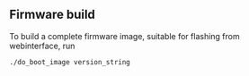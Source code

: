 
## Firmware build

To build a complete firmware image, suitable for flashing from webinterface, run

    ./do_boot_image version_string


